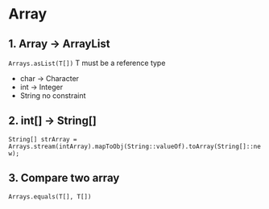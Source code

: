 # Array

## 1. Array -> ArrayList

`Arrays.asList(T[])` T must be a reference type

- char -> Character
- int -> Integer
- String no constraint

## 2. int[] -> String[]

`String[] strArray = Arrays.stream(intArray).mapToObj(String::valueOf).toArray(String[]::new);`

## 3. Compare two array

`Arrays.equals(T[], T[])`

